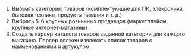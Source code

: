 1. Выбрать категорию товаров (комплектующие для ПК, элекроника, бытовая техника, продукты питания и т. д.)
2. Выбрать 5-6 крупных розничных продавцов (маркетплейсы, крупные интернет-магазины)
3. Создать парсер каталога товаров заданной категории для каждого магазина. Парсер должен извлекать список товаров с наименованиями и артукулом.